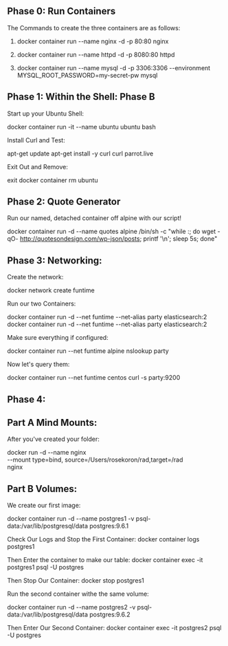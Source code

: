 ## Phase 0: Run Containers

The Commands to create the three containers are as follows:

1. docker container run --name nginx -d -p 80:80 nginx

1. docker container run --name httpd -d -p 8080:80 httpd

1. docker container run --name mysql -d -p 3306:3306 --environment
   MYSQL_ROOT_PASSWORD=my-secret-pw mysql

## Phase 1: Within the Shell: Phase B

Start up your Ubuntu Shell:

docker container run -it --name ubuntu ubuntu bash

Install Curl and Test:

apt-get update apt-get install -y curl curl parrot.live

Exit Out and Remove:

exit docker container rm ubuntu

## Phase 2: Quote Generator

Run our named, detached container off alpine with our script!

docker container run -d --name quotes alpine /bin/sh -c "while :; do wget -qO-
http://quotesondesign.com/wp-json/posts; printf '\n'; sleep 5s; done"

## Phase 3: Networking:

Create the network:

docker network create funtime

Run our two Containers:

docker container run -d --net funtime --net-alias party elasticsearch:2 docker
container run -d --net funtime --net-alias party elasticsearch:2

Make sure everything if configured:

docker container run --net funtime alpine nslookup party

Now let's query them:

docker container run --net funtime centos curl -s party:9200

## Phase 4:

## Part A Mind Mounts:

After you've created your folder:

docker run -d --name nginx\
 --mount type=bind, source=/Users/rosekoron/rad,target=/rad \
 nginx

## Part B Volumes:

We create our first image:

docker container run -d --name postgres1 -v psql-data:/var/lib/postgresql/data
postgres:9.6.1

Check Our Logs and Stop the First Container: docker container logs postgres1

Then Enter the container to make our table: docker container exec -it postgres1
psql -U postgres

Then Stop Our Container: docker stop postgres1

Run the second container withe the same volume:

docker container run -d --name postgres2 -v psql-data:/var/lib/postgresql/data
postgres:9.6.2

Then Enter Our Second Container: docker container exec -it postgres2 psql -U
postgres

